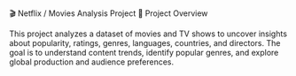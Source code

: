 🎬 Netflix / Movies Analysis Project
📖 Project Overview

This project analyzes a dataset of movies and TV shows to uncover insights about popularity, ratings, genres, languages, countries, and directors.
The goal is to understand content trends, identify popular genres, and explore global production and audience preferences.
